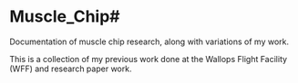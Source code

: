 # Muscle_Chip#
Documentation of muscle chip research, along with variations of my work.

This is a collection of my previous work done at the Wallops Flight Facility (WFF) and research paper work. 
